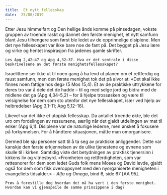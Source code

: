 ```yaml
---
title:  Et nytt fellesskap
date:  25/08/2019
---
```


Etter Jesu himmelfart og Den hellige ånds komme på pinsedagen, vokste gruppen av troende raskt og dannet den første menighet, et nytt samfunn blant Jesu tilhengere som først ble ledet av de opprinnelige disiplene. Men det nye fellesskapet var ikke bare noe de fant på. Det bygget på Jesu lære og virke og hentet inspirasjon fra jødenes gamle skrifter.

`Les Apg 2,42–47 og Apg 4,32–37. Hva er det sentrale i disse beskrivelsene av det første menighetsfellesskapet?`

Israelittene ser ikke ut til noen gang å ha levd ut planen om et rettferdig og raust samfunn, men den første menighet tok det på alvor at: «Det skal ikke finnes noen fattige hos deg» (5 Mos 15,4). Et av de praktiske uttrykkene for deres tro var å dele det de hadde – til og med selge jord og bidra med de midlene det ga (Apg 4,34–5,2) – for å hjelpe trossøsken og være til velsignelse for dem som sto utenfor det nye fellesskapet, især ved hjelp av helbredelser (Apg 3,1–11; Apg 5,12–16).

Likevel var det ikke et utopisk fellesskap. Da antallet troende økte, ble det uro om fordelingen av ressursene, særlig når det gjaldt utdelingen av mat til enker (Apg 6,1). Disiplene var de naturlige lederne, men ønsket å fokusere på forkynnelsen. For å håndtere situasjonen, måtte man omorganisere.

Dermed ble sju personer satt til å ta seg av praktiske anliggender. Dette var kanskje den første erkjennelsen av de ulike tjenestene og evnene som skulle til i kirken. Samtidig viste det betydningen av praktisk tjenersinn i kirkens liv og vitnesbyrd. «Fromheten og rettferdigheten, som var rettesnorer for dem som ledet Guds folk mens Moses og David levde, gjaldt også for dem som fikk overoppsynet med den nyorganiserte menigheten i evangeliets tidsalder.» – _Alfa og Omega_, bind 6, side 67 [AA 95].

`Prøv å forestille deg hvordan det må ha vært i den første menighet. Hvordan kan vi gjenspeile de samme prinsippene i dag?`
